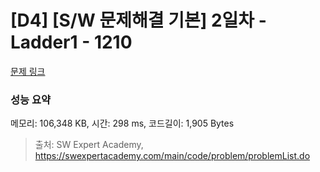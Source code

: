 # [D4] [S/W 문제해결 기본] 2일차 - Ladder1 - 1210 

[문제 링크](https://swexpertacademy.com/main/code/problem/problemDetail.do?contestProbId=AV14ABYKADACFAYh) 

### 성능 요약

메모리: 106,348 KB, 시간: 298 ms, 코드길이: 1,905 Bytes



> 출처: SW Expert Academy, https://swexpertacademy.com/main/code/problem/problemList.do